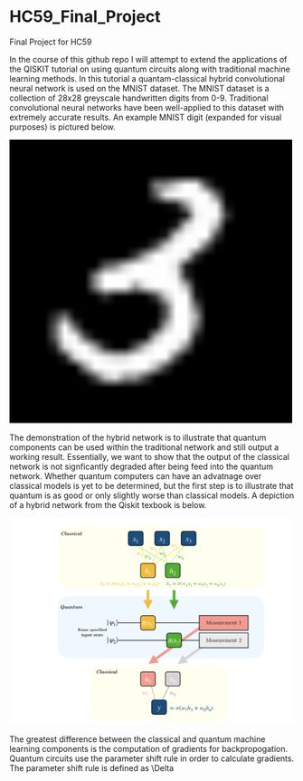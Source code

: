 

# HC59_Final_Project
Final Project for HC59


In the course of this github repo I will attempt to extend the applications of the QISKIT tutorial on using quantum circuits along with traditional machine learning methods. In this tutorial a quantam-classical hybrid convolutional neural network is used on the MNIST dataset. The MNIST dataset is a collection of 28x28 greyscale handwritten digits from 0-9. Traditional convolutional neural networks have been well-applied to this dataset with extremely accurate results. An example MNIST digit (expanded for visual purposes) is pictured below.


![MNIST Digit](https://github.com/JoshR220/HC59_Final_Project/blob/main/images/MNIST_figure.png)


The demonstration of the hybrid network is to illustrate that quantum components can be used within the traditional network and still output a working result. Essentially, we want to show that the output of the classical network is not signficantly degraded after being feed into the quantum network. Whether quantum computers can have an advatnage over classical models is yet to be determined, but the first step is to illustrate that quantum is as good or only slightly worse than classical models. A depiction of a hybrid network from the Qiskit texbook is below. 

![layers](https://github.com/JoshR220/HC59_Final_Project/blob/main/images/layers_qiskit.png)

The greatest difference between the classical and quantum machine learning components is the computation of gradients for backpropogation. Quantum circuits use the parameter shift rule in order to calculate gradients. The parameter shift rule is defined as \Delta   
